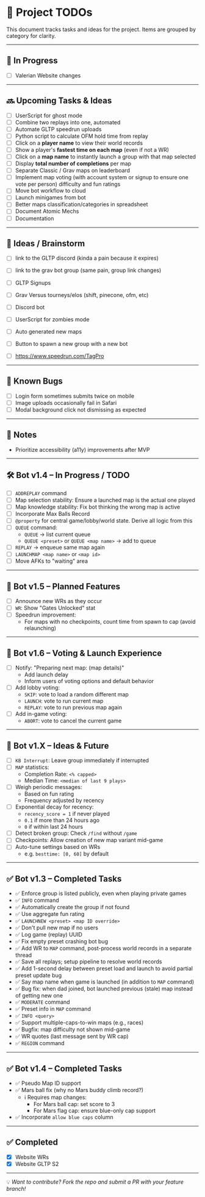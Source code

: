 # 📝 Project TODOs

This document tracks tasks and ideas for the project. Items are grouped by category for clarity.

---


## 🚧 In Progress

- [ ] Valerian Website changes

---

## 🔜 Upcoming Tasks & Ideas

- [ ] UserScript for ghost mode
- [ ] Combine two replays into one, automated
- [ ] Automate GLTP speedrun uploads
- [ ] Python script to calculate OFM hold time from replay
- [ ] Click on a **player name** to view their world records
- [ ] Show a player's **fastest time on each map** (even if not a WR)
- [ ] Click on a **map name** to instantly launch a group with that map selected
- [ ] Display **total number of completions** per map
- [ ] Separate Classic / Grav maps on leaderboard
- [ ] Implement map voting (with account system or signup to ensure one vote per person) difficulty and fun ratings
- [ ] Move bot workflow to cloud
- [ ] Launch minigames from bot
- [ ] Better maps classification/categories in spreadsheet
- [ ] Document Atomic Mechs
- [ ] Documentation

---

## 🧠 Ideas / Brainstorm

- [ ] link to the GLTP discord (kinda a pain because it expires)
- [ ] link to the grav bot group (same pain, group link changes)
- [ ] GLTP Signups
- [ ] Grav Versus tourneys/elos (shift, pinecone, ofm, etc)
- [ ] Discord bot
- [ ] UserScript for zombies mode
- [ ] Auto generated new maps
- [ ] Button to spawn a new group with a new bot
- [ ] https://www.speedrun.com/TagPro


---

## 🐛 Known Bugs

- [ ] Login form sometimes submits twice on mobile
- [ ] Image uploads occasionally fail in Safari
- [ ] Modal background click not dismissing as expected

---

## 📌 Notes

- Prioritize accessibility (a11y) improvements after MVP

---

## 🛠️ Bot v1.4 – In Progress / TODO

- [ ] `ADDREPLAY` command
- [ ] Map selection stability: Ensure a launched map is the actual one played
- [ ] Map knowledge stability: Fix bot thinking the wrong map is active
- [ ] Incorporate Max Balls Record
- [ ] `@property` for central game/lobby/world state. Derive all logic from this
- [ ] `QUEUE` command:
  - `QUEUE` → list current queue
  - `QUEUE <preset>` or `QUEUE <map name>` → add to queue
- [ ] `REPLAY` → enqueue same map again
- [ ] `LAUNCHMAP <map name>` or `<map id>`
- [ ] Move AFKs to "waiting" area

---

## 🧪 Bot v1.5 – Planned Features

- [ ] Announce new WRs as they occur
- [ ] `WR`: Show "Gates Unlocked" stat
- [ ] Speedrun improvement:
  - For maps with no checkpoints, count time from spawn to cap (avoid relaunching)

---

## 🧭 Bot v1.6 – Voting & Launch Experience

- [ ] Notify: "Preparing next map: (map details)"
  - Add launch delay
  - Inform users of voting options and default behavior
- [ ] Add lobby voting:
  - `SKIP`: vote to load a random different map
  - `LAUNCH`: vote to run current map
  - `REPLAY`: vote to run previous map again
- [ ] Add in-game voting:
  - `ABORT`: vote to cancel the current game

---

## 🔮 Bot v1.X – Ideas & Future

  - [ ] `KB Interrupt`: Leave group immediately if interrupted
  - [ ] `MAP` statistics:
    - Completion Rate: `<% capped>`
    - Median Time: `<median of last 9 plays>`
  - [ ] Weigh periodic messages:
    - Based on fun rating
    - Frequency adjusted by recency
  - [ ] Exponential decay for recency:
    - `recency_score = 1` if never played
    - `0.1` if more than 24 hours ago
    - `0` if within last 24 hours
  - [ ] Detect broken group: Check `/find` without `/game`
  - [ ] Checkpoints: Allow creation of new map variant mid-game
  - [ ] Auto-tune settings based on WRs
    - e.g. `besttime: [0, 60]` by default

---

## ✅ Bot v1.3 – Completed Tasks

- ✅ Enforce group is listed publicly, even when playing private games
- ✅ `INFO` command
- ✅ Automatically create the group if not found
- ✅ Use aggregate fun rating
- ✅ `LAUNCHNEW <preset> <map ID override>`
- ✅ Don't pull new map if no users
- ✅ Log game (replay) UUID
- ✅ Fix empty preset crashing bot bug
- ✅ Add WR to `MAP` command, post-process world records in a separate thread
- ✅ Save all replays; setup pipeline to resolve world records
- ✅ Add 1-second delay between preset load and launch to avoid partial preset update bug
- ✅ Say map name when game is launched (in addition to `MAP` command)
- ✅ Bug fix: when dad joined, bot launched previous (stale) map instead of getting new one
- ✅ `MODERATE` command
- ✅ Preset info in `MAP` command
- ✅ `INFO <query>`
- ✅ Support multiple-caps-to-win maps (e.g., races)
- ✅ Bugfix: map difficulty not shown mid-game
- ✅ WR quotes (last message sent by WR cap)
- ✅ `REGION` command

---

## ✅ Bot v1.4 – Completed Tasks

- ✅ Pseudo Map ID support
- ✅ Mars ball fix (why no Mars buddy climb record?)
  - ℹ️ Requires map changes:
    - For Mars ball cap: set score to 3
    - For Mars flag cap: ensure blue-only cap support
- ✅ Incorporate `allow blue caps` column

---

## ✅ Completed

- [x] Website WRs
- [x] Website GLTP S2

---

💡 *Want to contribute? Fork the repo and submit a PR with your feature branch!*  
